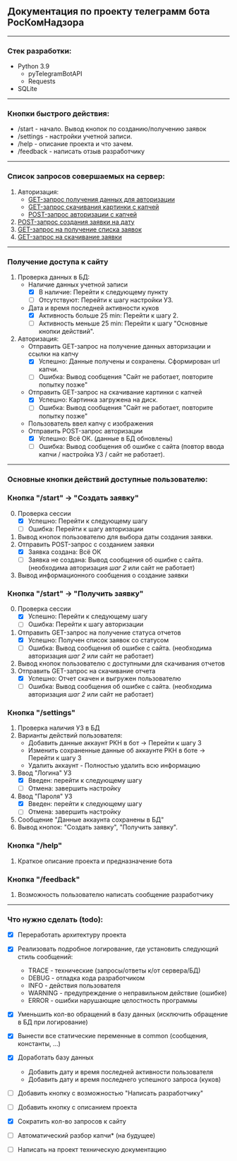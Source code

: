 ## Документация по проекту телеграмм бота РосКомНадзора 

---

### Стек разработки:
* Python 3.9
  * pyTelegramBotAPI
  * Requests
* SQLite

---

### Кнопки быстрого действия:
* /start - начало. Вывод кнопок по созданию/получению заявок
* /settings - настройки учетной записи.
* /help - описание проекта и что зачем.
* /feedback - написать отзыв разработчику

---

### Список запросов совершаемых на сервер:
1) Авторизация:
    * [GET-запрос получения данных для авторизации](https://portal.rfc-revizor.ru/login/)
    * [GET-запрос скачивания картинки с капчей](https://portal.rfc-revizor.ru/captcha/{secretcodeId})
    * [POST-запрос авторизации с капчей](https://portal.rfc-revizor.ru/login/)
2) [POST-запрос создания заявки на дату](https://portal.rfc-revizor.ru/cabinet/myclaims-reports/create)
3) [GET-запрос на получение списка заявок](https://portal.rfc-revizor.ru/cabinet/myclaims-reports/)
4) [GET-запрос на скачивание заявки](https://portal.rfc-revizor.ru/cabinet/claims-reports/download/{archive_id}.zip)

---

### Получение доступа к сайту
1) Проверка данных в БД:
   - Наличие данных учетной записи
     - [x] В наличие: Перейти к следующему пункту
     - [ ] Отсутствуют: Перейти к шагу настройки УЗ.
   - Дата и время последней активности куков
     - [x] Активность больше 25 min: Перейти к шагу 2.
     - [ ] Активность меньше 25 min: Перейти к шагу "Основные кнопки действий".
2) Авторизация:
   - Отправить GET-запрос на получение данных авторизации и ссылки на капчу
     - [x] Успешно: Данные получены и сохранены. Сформирован url капчи.
     - [ ] Ошибка: Вывод сообщения "Сайт не работает, повторите попытку позже"
   - Отправить GET-запрос на скачивание картинки с капчей
     - [x] Успешно: Картинка загружена на диск.
     - [ ] Ошибка: Вывод сообщения "Сайт не работает, повторите попытку позже"
   - Пользователь ввел капчу с изображения
   - Отправить POST-запрос авторизации
     - [x] Успешно: Всё ОК. (данные в БД обновлены)
     - [ ] Ошибка: Вывод сообщения об ошибке с сайта (повтор ввода капчи / настройка УЗ / сайт не работает).

---

### Основные кнопки действий доступные пользователю:

### Кнопка "/start" -> "Создать заявку"
  0) Проверка сессии
     - [x] Успешно: Перейти к следующему шагу
     - [ ] Ошибка: Перейти к шагу авторизации
  1) Вывод кнопок пользователю для выбора даты создания заявки.
  2) Отправить POST-запрос с созданием заявки
     - [x] Заявка создана: Всё ОК
     - [ ] Заявка не создана: Вывод сообщения об ошибке с сайта. (необходима авторизация *шаг 2* или сайт не работает)
  4) Вывод информационного сообщения о создание заявки

### Кнопка "/start" -> "Получить заявку"
  0) Проверка сессии
     - [x] Успешно: Перейти к следующему шагу
     - [ ] Ошибка: Перейти к шагу авторизации
  1) Отправить GET-запрос на получение статуса отчетов
     - [x] Успешно: Получен список заявок со статусом
     - [ ] Ошибка: Вывод сообщения об ошибке с сайта. (необходима авторизация *шаг 2* или сайт не работает)
  2) Вывод кнопок пользователю с доступными для скачивания отчетов
  3) Отправить GET-запрос на скачивание отчета
     - [x] Успешно: Отчет скачен и выгружен пользователю
     - [ ] Ошибка: Вывод сообщения об ошибке с сайта. (необходима авторизация *шаг 2* или сайт не работает)

### Кнопка "/settings"
  1) Проверка наличия УЗ в БД
  2) Варианты действий пользователя:
     - Добавить данные аккаунт РКН в бот -> Перейти к шагу 3
     - Изменить сохраненные данные об аккаунте РКН в боте -> Перейти к шагу 3
     - Удалить аккаунт - Полностью удалить всю информацию
  3) Ввод "Логина" УЗ
     - [x] Введен: перейти к следующему шагу
     - [ ] Отмена: завершить настройку
  4) Ввод "Пароля" УЗ
     - [x] Введен: перейти к следующему шагу
     - [ ] Отмена: завершить настройку
  5) Сообщение "Данные аккаунта сохранены в БД"
  6) Вывод кнопок: "Создать заявку", "Получить заявку".

### Кнопка "/help"
  1) Краткое описание проекта и предназначение бота

### Кнопка "/feedback"
  1) Возможность пользователю написать сообщение разработчику

---

### Что нужно сделать (todo):

- [x] Переработать архитектуру проекта
- [x] Реализовать подробное логирование, где установить следующий стиль сообщений:
  - TRACE - технические (запросы/ответы к/от сервера/БД)
  - DEBUG - отладка кода разработчиком
  - INFO - действия пользователя
  - WARNING - предупреждение о неправильном действие (ошибке)
  - ERROR - ошибки нарушающие целостность программы
- [x] Уменьшить кол-во обращений в базу данных (исключить обращение в БД при логирование)
- [x] Вынести все статические переменные в common (сообщения, константы, ...)
- [x] Доработать базу данных
  - Добавить дату и время последней активности пользователя
  - Добавить дату и время последнего успешного запроса (куков)
- [ ] Добавить кнопку с возможностью "Написать разработчику"
- [ ] Добавить кнопку с описанием проекта
- [x] Сократить кол-во запросов к сайту
- [ ] Автоматический разбор капчи* (на будущее)
- [ ] Написать на проект техническую документацию


